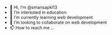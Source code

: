 - 👋 Hi, I’m @smansapkl13
- 👀 I’m interested in education
- 🌱 I’m currently learning web development
- 💞️ I’m looking to collaborate on web development
- 📫 How to reach me ...

<!---
smansapkl13/smansapkl13 is a ✨ special ✨ repository because its `README.md` (this file) appears on your GitHub profile.
You can click the Preview link to take a look at your changes.
--->

